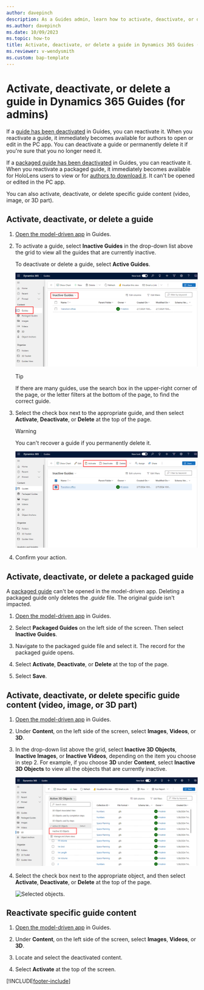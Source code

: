 ```yaml
---
author: davepinch
description: As a Guides admin, learn how to activate, deactivate, or delete a guide, packaged guide, or guide content (video, image, or 3D part).
ms.author: davepinch
ms.date: 10/09/2023
ms.topic: how-to
title: Activate, deactivate, or delete a guide in Dynamics 365 Guides (admins)
ms.reviewer: v-wendysmith
ms.custom: bap-template
---
```


# Activate, deactivate, or delete a guide in Dynamics 365 Guides (for admins)

If a [guide has been deactivated](pc-app-deactivate-guide.md) in Guides, you can reactivate it. When you reactivate a guide, it immediately becomes available for authors to open or edit in the PC app. You can deactivate a guide or permanently delete it if you're sure that you no longer need it.

If a [packaged guide has been deactivated](package-a-guide.md#manage-a-packaged-guide-in-the-pc-app) in Guides, you can reactivate it. When you reactivate a packaged guide, it immediately becomes available for HoloLens users to view or for [authors to download it](package-a-guide.md#download-a-packaged-guide-in-the-model-driven-app). It can't be opened or edited in the PC app.

You can also activate, deactivate, or delete specific guide content (video, image, or 3D part).

## Activate, deactivate, or delete a guide

1. [Open the model-driven app](open-model-driven-app.md) in Guides.

1. To activate a guide, select **Inactive Guides** in the drop-down list above the grid to view all the guides that are currently inactive.

   To deactivate or delete a guide, select **Active Guides**.

    ![Selecting Inactive Guides.](media/inactive-guides-list.PNG "Selecting Inactive Guides")

    > [!TIP]
    > If there are many guides, use the search box in the upper-right corner of the page, or the letter filters at the bottom of the page, to find the correct guide.

1. Select the check box next to the appropriate guide, and then select **Activate**, **Deactivate**, or **Delete** at the top of the page.

    > [!WARNING]
    > You can't recover a guide if you permanently delete it.

    ![Activate, Deactivate, and Delete buttons.](media/activate-deactivate-delete.PNG "Activate, Deactivate, and Delete buttons")

1. Confirm your action.

## Activate, deactivate, or delete a packaged guide

A [packaged guide](package-a-guide.md) can't be opened in the model-driven app. Deleting a packaged guide only deletes the *.guide* file. The original guide isn't impacted.

1. [Open the model-driven app](open-model-driven-app.md) in Guides.

1. Select **Packaged Guides** on the left side of the screen. Then select **Inactive Guides**.

1. Navigate to the packaged guide file and select it. The record for the packaged guide opens.

1. Select **Activate**, **Deactivate**, or **Delete** at the top of the page.

1. Select **Save**.

## Activate, deactivate, or delete specific guide content (video, image, or 3D part)

1. [Open the model-driven app](open-model-driven-app.md) in Guides.

1. Under **Content**, on the left side of the screen, select **Images**, **Videos**, or **3D**.

1. In the drop-down list above the grid, select **Inactive 3D Objects**, **Inactive Images**, or **Inactive Videos**, depending on the item you choose in step 2. For example, if you choose **3D** under **Content**, select **Inactive 3D Objects** to view all the objects that are currently inactive.

    ![Inactive 3D objects.](media/deactivate-active-3D-objects.PNG "Inactive 3D objects")

1. Select the check box next to the appropriate object, and then select **Activate**, **Deactivate**, or **Delete** at the top of the page.

    ![Selected objects.](media/deactivate-select-objects.PNG "Selected objects")

## Reactivate specific guide content

1. [Open the model-driven app](open-model-driven-app.md) in Guides.

1. Under **Content**, on the left side of the screen, select **Images**, **Videos**, or **3D**.

1. Locate and select the deactivated content.

1. Select **Activate** at the top of the screen.

[!INCLUDE[footer-include](../includes/footer-banner.md)]
